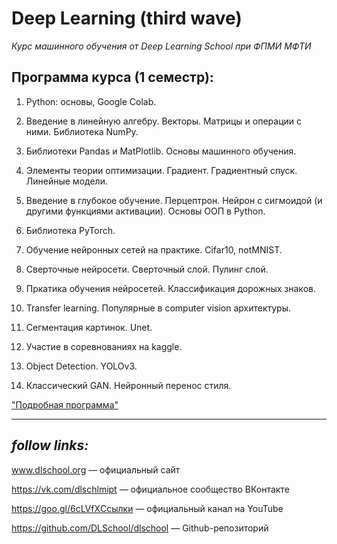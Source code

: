 # **Deep Learning (third wave)**

*Курс машинного обучения от Deep Learning School при ФПМИ МФТИ*

## **Программа курса (1 семестр):**

1. Python: основы, Google Colab.

1. Введение в линейную алгебру. Векторы. Матрицы и операции с ними. Библиотека NumPy.

1. Библиотеки Pandas и MatPlotlib. Основы машинного обучения.

1. Элементы теории оптимизации. Градиент. Градиентный спуск. Линейные модели.

1. Введение в глубокое обучение. Перцептрон. Нейрон с сигмоидой (и другими функциями активации). Основы ООП в Python.

1. Библиотека PyTorch.

1. Обучение нейронных сетей на практике. Cifar10, notMNIST.

1. Сверточные нейросети. Сверточный слой. Пулинг слой.

1. Пркатика обучения нейросетей. Классификация дорожных знаков.

1. Transfer learning. Популярные в computer vision архитектуры.

1. Сегментация картинок. Unet.

1. Участие в соревнованиях на kaggle.

1. Object Detection. YOLOv3.

1. Классический GAN. Нейронный перенос стиля.
    
["Подробная программа"](https://www.dlschool.org/kopiya-shkolnikam)

___

## *follow links:*

www.dlschool.org — официальный сайт

https://vk.com/dlschlmipt — официальное сообщество ВКонтакте

https://goo.gl/6cLVfXСсылки — официальный канал на YouTube

https://github.com/DLSchool/dlschool — Github-репозиторий